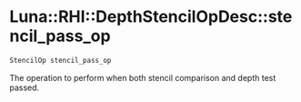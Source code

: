 # Luna::RHI::DepthStencilOpDesc::stencil_pass_op

```c++
StencilOp stencil_pass_op
```

The operation to perform when both stencil comparison and depth test passed. 

